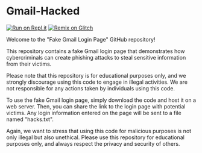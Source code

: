 # Gmail-Hacked

[![Run on Repl.it](https://binbashbanana.github.io/deploy-buttons/buttons/remade/replit.svg)](https://repl.it/github/tacocatCLAUS/Gmail-Hacked) [![Remix on Glitch](https://camo.githubusercontent.com/b9ed2c6d05789a49ac411c259b7659ac0cfa03386be74f91fe6636420115ce98/68747470733a2f2f62696e6261736862616e616e612e6769746875622e696f2f6465706c6f792d627574746f6e732f627574746f6e732f72656d6164652f676c697463682e737667)](https://glitch.com/edit/#!/import/github/tacocatCLAUS/Gmail-Hacked)


Welcome to the "Fake Gmail Login Page" GitHub repository!

This repository contains a fake Gmail login page that demonstrates how cybercriminals can create phishing attacks to steal sensitive information from their victims.

Please note that this repository is for educational purposes only, and we strongly discourage using this code to engage in illegal activities. We are not responsible for any actions taken by individuals using this code.

To use the fake Gmail login page, simply download the code and host it on a web server. Then, you can share the link to the login page with potential victims. Any login information entered on the page will be sent to a file named "hacks.txt".

Again, we want to stress that using this code for malicious purposes is not only illegal but also unethical. Please use this repository for educational purposes only, and always respect the privacy and security of others.